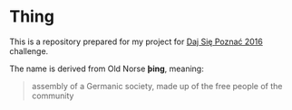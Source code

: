 # Thing

This is a repository prepared for my project for [Daj Się Poznać 2016](http:://dajsiepoznac.pl) challenge.

The name is derived from Old Norse __þing__, meaning:

> assembly of a Germanic society, made up of the free people of the community
